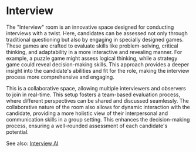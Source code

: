# Interview

The "Interview" room is an innovative space designed for conducting interviews with a twist. Here, candidates can be assessed not only through traditional questioning but also by engaging in specially designed games. These games are crafted to evaluate skills like problem-solving, critical thinking, and adaptability in a more interactive and revealing manner. For example, a puzzle game might assess logical thinking, while a strategy game could reveal decision-making skills. This approach provides a deeper insight into the candidate's abilities and fit for the role, making the interview process more comprehensive and engaging.

This is a collaborative space, allowing multiple interviewers and observers to join in real-time. This setup fosters a team-based evaluation process, where different perspectives can be shared and discussed seamlessly. The collaborative nature of the room also allows for dynamic interaction with the candidate, providing a more holistic view of their interpersonal and communication skills in a group setting. This enhances the decision-making process, ensuring a well-rounded assessment of each candidate's potential.

See also: [Interview AI](ai-interviewer.md)
